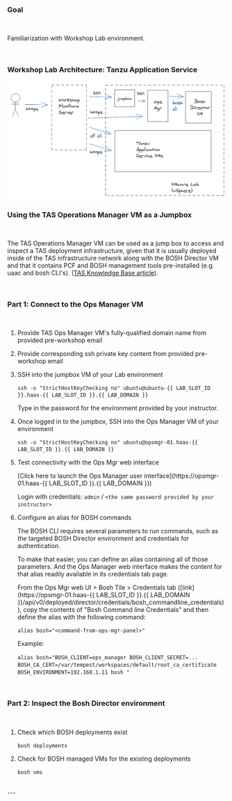 ### Goal

<br/>

Familiarization with Workshop Lab environment.

<br/>

### Workshop Lab Architecture: Tanzu Application Service

<img src="../images/Workshop_architecture1.png" alt="Workshop Lab Architecture" style="border:none;"/>

<br/>

### Using the TAS Operations Manager VM as a Jumpbox

<br/>

The TAS Operations Manager VM can be used as a jump box to access and inspect a TAS deployment infrastructure, given that it is usually deployed inside of the TAS infrastructure network along with the BOSH Director VM and that it contains PCF and BOSH management tools pre-installed (e.g. uaac and bosh CLI's). ([TAS Knowledge Base article](https://community.pivotal.io/s/article/Using-bosh-and-uaac-cli-to-inspect-and-manage-pivotal-cloud-foundry-from-an-ops-manager-vm)).

<br/>

### Part 1: Connect to the Ops Manager VM

<br/>

1. Provide TAS Ops Manager VM's fully-qualified domain name from provided pre-workshop email

1. Provide corresponding ssh private key content from provided pre-workshop email

1. SSH into the jumpbox VM of your Lab environment

    ```execute
    ssh -o "StrictHostKeyChecking no" ubuntu@ubuntu-{{ LAB_SLOT_ID }}.haas-{{ LAB_SLOT_ID }}.{{ LAB_DOMAIN }}
    ```

    Type in the password for the environment provided by your instructor.


1. Once logged in to the jumpbox, SSH into the Ops Manager VM of your environment

    ```execute
    ssh -o "StrictHostKeyChecking no" ubuntu@opsmgr-01.haas-{{ LAB_SLOT_ID }}.{{ LAB_DOMAIN }}
    ```

1. Test connectivity with the Ops Mgr web interface

    [Click here to launch the Ops Manager user interface](https://opsmgr-01.haas-{{ LAB_SLOT_ID }}.{{ LAB_DOMAIN }})

    Login with credentials: `admin` / `<the same password provided by your instructor>`

1. Configure an alias for BOSH commands  

    The BOSH CLI requires several parameters to run commands, such as the targeted BOSH Director environment and credentials for authentication. 

    To make that easier, you can define an alias containing all of those parameters. And the Ops Manager web interface makes the content for that alias readily available in its credentials tab page.

    From the Ops Mgr web UI > Bosh Tile > Credentials tab ([link](https://opsmgr-01.haas-{{ LAB_SLOT_ID }}.{{ LAB_DOMAIN }}/api/v0/deployed/director/credentials/bosh_commandline_credentials)), copy the contents of "Bosh Command line Credentials" and then define the alias with the following command:  

    ```copy-and-edit
    alias bosh="<command-from-ops-mgr-panel>"
    ```

    Example: 

    `alias bosh="BOSH_CLIENT=ops_manager BOSH_CLIENT_SECRET=... BOSH_CA_CERT=/var/tempest/workspaces/default/root_ca_certificate BOSH_ENVIRONMENT=192.168.1.11 bosh "`


<br/>

### Part 2: Inspect the Bosh Director environment

<br/>

1. Check which BOSH deployments exist 

    ```execute
    bosh deployments
    ```

1. Check for BOSH managed VMs for the existing deployments

    ```execute
    bosh vms
    ```

<br/>
---